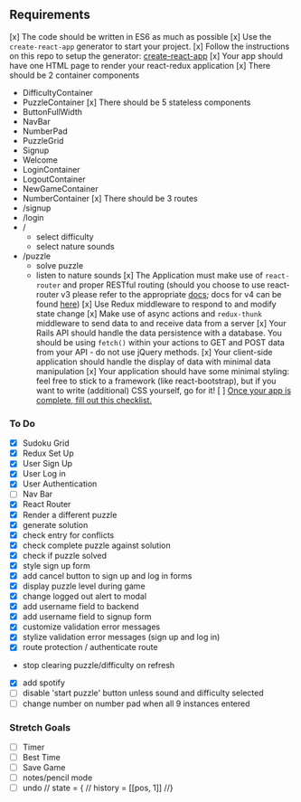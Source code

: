 ## Requirements

[x] The code should be written in ES6 as much as possible
[x] Use the `create-react-app` generator to start your project.
	[x] Follow the instructions on this repo to setup the generator: [create-react-app](https://github.com/facebookincubator/create-react-app)
[x] Your app should have one HTML page to render your react-redux application
[x] There should be 2 container components
  - DifficultyContainer
  - PuzzleContainer
[x] There should be 5 stateless components
  - ButtonFullWidth
  - NavBar
  - NumberPad
  - PuzzleGrid
  - Signup
  - Welcome
  - LoginContainer
  - LogoutContainer
  - NewGameContainer
  - NumberContainer
[x] There should be 3 routes
  - /signup
  - /login
  - /
    - select difficulty
    - select nature sounds
  - /puzzle
    - solve puzzle
    - listen to nature sounds
[x] The Application must make use of `react-router` and proper RESTful routing (should you choose to use react-router v3 please refer to the appropriate [docs](https://github.com/ReactTraining/react-router/tree/v3/docs); docs for v4 can be found [here](https://reacttraining.com/react-router/web/guides/quick-start))
[x] Use Redux middleware to respond to and modify state change
[x] Make use of async actions and `redux-thunk` middleware to send data to and receive data from a server
[x] Your Rails API should handle the data persistence with a database. You should be using `fetch()` within your actions to GET and POST data from your API - do not use jQuery methods.
[x] Your client-side application should handle the display of data with minimal data manipulation
[x] Your application should have some minimal styling: feel free to stick to a framework (like react-bootstrap), but if you want to write (additional) CSS yourself, go for it!
[ ] [Once your app is complete, fill out this checklist.](https://goo.gl/forms/ULtKsxuzWomvXuTk2)

### To Do

- [x] Sudoku Grid
- [x] Redux Set Up
- [x] User Sign Up
- [x] User Log in
- [x] User Authentication
- [ ] Nav Bar
- [x] React Router
- [x] Render a different puzzle
- [x] generate solution
- [x] check entry for conflicts 
- [x] check complete puzzle against solution
- [x] check if puzzle solved
- [x] style sign up form
- [x] add cancel button to sign up and log in forms
- [x] display puzzle level during game
- [x] change logged out alert to modal
- [x] add username field to backend
- [x] add username field to signup form
- [x] customize validation error messages
- [x] stylize validation error messages (sign up and log in)
- [x] route protection / authenticate route
- stop clearing puzzle/difficulty on refresh
- [x] add spotify
- [ ] disable 'start puzzle' button unless sound and difficulty selected
- [ ] change number on number pad when all 9 instances entered

### Stretch Goals

- [ ] Timer
- [ ] Best Time
- [ ] Save Game
- [ ] notes/pencil mode
- [ ] undo 
        // state = {
        //  history = [[pos, 1]]
        //}
